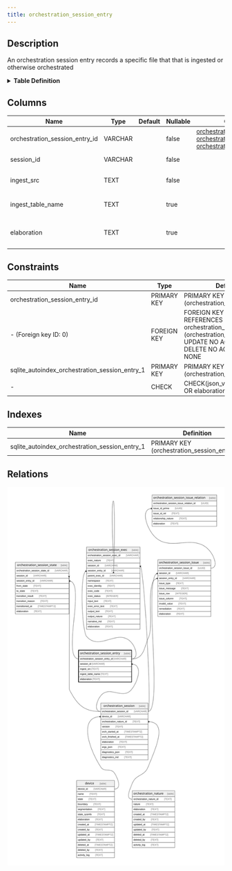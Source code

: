 ```yaml
---
title: orchestration_session_entry
---
```


## Description

An orchestration session entry records a specific file that that is ingested or
otherwise orchestrated

<details>
<summary><strong>Table Definition</strong></summary>

```sql
CREATE TABLE "orchestration_session_entry" (
    "orchestration_session_entry_id" VARCHAR PRIMARY KEY NOT NULL,
    "session_id" VARCHAR NOT NULL,
    "ingest_src" TEXT NOT NULL,
    "ingest_table_name" TEXT,
    "elaboration" TEXT CHECK(json_valid(elaboration) OR elaboration IS NULL),
    FOREIGN KEY("session_id") REFERENCES "orchestration_session"("orchestration_session_id")
)
```

</details>

## Columns

| Name                           | Type    | Default | Nullable | Children                                                                                                                                                                                                                                                                                                              | Parents                                                                                     | Comment                                                                       |
| ------------------------------ | ------- | ------- | -------- | --------------------------------------------------------------------------------------------------------------------------------------------------------------------------------------------------------------------------------------------------------------------------------------------------------------------- | ------------------------------------------------------------------------------------------- | ----------------------------------------------------------------------------- |
| orchestration_session_entry_id | VARCHAR |         | false    | [orchestration_session_state](/surveilr/reference/db/surveilr-state-schema/orchestration_session_state) [orchestration_session_exec](/surveilr/reference/db/surveilr-state-schema/orchestration_session_exec) [orchestration_session_issue](/surveilr/reference/db/surveilr-state-schema/orchestration_session_issue) |                                                                                             | orchestration_session_entry primary key and internal label (UUID)             |
| session_id                     | VARCHAR |         | false    |                                                                                                                                                                                                                                                                                                                       | [orchestration_session](/surveilr/reference/db/surveilr-state-schema/orchestration_session) | orchestration_session row this entry describes                                |
| ingest_src                     | TEXT    |         | false    |                                                                                                                                                                                                                                                                                                                       |                                                                                             | The name of the file or URI of the source of the ingestion                    |
| ingest_table_name              | TEXT    |         | true     |                                                                                                                                                                                                                                                                                                                       |                                                                                             | If the ingestion was done into a temp or actual table, this is the table name |
| elaboration                    | TEXT    |         | true     |                                                                                                                                                                                                                                                                                                                       |                                                                                             | JSON governance data (description, documentation, usage, etc. in JSON)        |

## Constraints

| Name                                           | Type        | Definition                                                                                                                              |
| ---------------------------------------------- | ----------- | --------------------------------------------------------------------------------------------------------------------------------------- |
| orchestration_session_entry_id                 | PRIMARY KEY | PRIMARY KEY (orchestration_session_entry_id)                                                                                            |
| - (Foreign key ID: 0)                          | FOREIGN KEY | FOREIGN KEY (session_id) REFERENCES orchestration_session (orchestration_session_id) ON UPDATE NO ACTION ON DELETE NO ACTION MATCH NONE |
| sqlite_autoindex_orchestration_session_entry_1 | PRIMARY KEY | PRIMARY KEY (orchestration_session_entry_id)                                                                                            |
| -                                              | CHECK       | CHECK(json_valid(elaboration) OR elaboration IS NULL)                                                                                   |

## Indexes

| Name                                           | Definition                                   |
| ---------------------------------------------- | -------------------------------------------- |
| sqlite_autoindex_orchestration_session_entry_1 | PRIMARY KEY (orchestration_session_entry_id) |

## Relations

![er](../../../../../../assets/orchestration_session_entry.svg)
